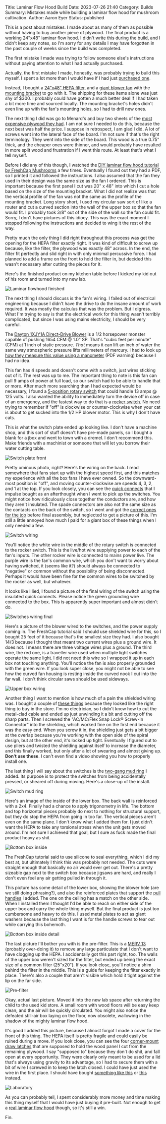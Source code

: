 Title: Laminar Flow Hood Build
Date: 2023-07-26 21:40
Category: Builds
Summary: Mistakes made while building a laminar flow hood for mushroom cultivation.
Author: Aaron Eyer
Status: published

This is a post about mistakes. I made about as many of them as possible without having to buy another piece of plywood. The final product is a working 24"x48" laminar flow hood. I didn't write this during the build, and I didn't keep any notes, so I'm sorry for any details I may have forgotten in the past couple of weeks since the build was completed.

The first mistake I made was trying to follow someone else's instructions without paying attention to what I had actually purchased.

Actually, the first mistake I made, honestly, was probably trying to build this myself. I spent a lot more than I would have if I had just [purchased one](https://fungi.com/products/the-series-iv-laminar-flow-hood).

Instead, I bought a [24"x48" HEPA filter](https://fungi.com/products/48-x-24-x-5-8-micron-filter), and a [giant blower fan](https://fungi.com/products/half-horsepower-blower-1654-cfm-1-sp) with the [mounting bracket](https://fungi.com/products/mounting-bracket-for-eafb4-blower) to go with it. The shipping for these items alone was just shy of $300. I probably could have gotten a much better deal if I had taken a bit more time and sourced locally. The mounting bracket's holes didn't even line up with the fan's mounting holes, so I had to drill new ones.

The next thing I did was go to Menard's and buy two sheets of the [most expensive plywood they had](https://www.menards.com/main/building-materials/panel-products/sanded-plywood/roseburg-ab-sanded-marine-grade-plywood/1251600/p-1444452503795-c-13336.htm). I am not sure I needed to do this, because the next best was half the price. I suppose in retrospect, I am glad I did. A lot of screws went into the lateral face of the board. I'm not sure if that's the right terminology. They went into the side of the board. This wood is a true 0.75" thick, and the cheaper ones were thinner, and would probably have resulted in more split wood and frustration if I went this route. At least that's what I tell myself.

Before I did any of this though, I watched the [DIY laminar flow hood tutorial by FreshCap Mushrooms](https://learn.freshcap.com/growing/keeping-it-clean-how-to-design-and-build-a-laminar-flow-hood/) a few times. Eventually I found out they had a PDF, so I printed it and followed the instructions. I also assumed that the fan they used in their design was the same size as the fan I ordered. This is important because the first panel I cut was 20" x 48" into which I cut a hole based on the size of the mounting bracket. What I did not realize was that the vertical profile of the fan was not the same as the profile of the mounting bracket. Long story short, I used my circular saw sort of like a router and cut a curved section into the wall of the upper box so that the fan would fit. I probably took 3/8" out of the side of the wall so the fan could fit. Sorry, I don't have pictures of this idiocy. This was the exact moment I stopped following the instructions and decided to wing it the rest of the way.

Pretty much the only thing I did right throughout this process was get the opening for the HEPA filter exactly right. It was kind of difficult to screw up because, like the filter, the plywood was exactly 48" across. In the end, the filter fit perfectly and slid right in with only minimal percussive force. I had planned to add a frame on the front to hold the filter in, but decided this wasn't necessary after cutting the pieces for it.

Here's the finished product on my kitchen table before I kicked my kid out of his room and turned into my new lab.

![Laminar flowhood finished]({attach}images/flow_hood_complete.jpg)

The next thing I should discuss is the fan's wiring. I failed out of electrical engineering because I didn't have the drive to do the insane amount of work required. It was mostly the calculus that was the problem. But I digress. What I'm trying to say is that the electrical work for this thing wasn't terribly complicated, but since I was using mains electricity, I should be very careful.

The [Dayton 1XJY1A Direct-Drive Blower](https://www.grainger.com/product/DAYTON-Blower-with-Motor-11-in-Wheel-1XJY1) is a 1/2 horsepower monster capable of pushing 1654 CFM @ 1.0" SP. That's "cubic feet per minute" (CFM) at 1 inch of static pressure. *That* means it can lift an inch of water the same way atmospheric pressure lifts millimeters of mercury. I had to look up [how they measure this value using a manometer](https://www.energystar.gov/sites/default/files/specs/National%20Comfort%20Institute%20-%20Measure%20and%20Interpret%20Static%20Pressures.pdf) (PDF warning) because I had no idea.

This fan has 4 speeds and doesn't come with a switch, just wires sticking out of it. The rest was up to me. The important thing to note is this fan can pull 9 amps of power at full load, so our switch had to be able to handle that or more. After much more searching than I had expected would be necessary, I found a [5-position rotary switch](https://www.grainger.com/product/2VLT6) that could handle 13 amps @ 125 volts. I also wanted the ability to immediately turn the device off in case of an emergency, and the fastest way to do that is a [rocker switch](https://www.grainger.com/product/29FG26). No need trying to remember if "off" is clockwise or counter-clockwise when your cat is about to get sucked into the 1/2 HP blower motor. This is why I don't have cats.

This is what the switch plate ended up looking like. I don't have a machine shop, and this sort of stuff doesn't have pre-made panels, so I bought a blank for a jbox and went to town with a dremel. I don't recommend this. Make friends with a machinist or someone that will let you borrow their water cutting table.

![Switch plate front]({attach}images/switch_plate.jpg)

Pretty ominous photo, right? Here's the wiring on the back. I read somewhere that fans start up with the highest speed first, and this matches my experience with all the box fans I have ever owned. So the downward-most position is "off", and moving counter-clockwise are speeds 4, 3, 2, and 1 at the top. If you look closely, you can see the [quick connects](https://www.grainger.com/product/4FRJ2) that I impulse bought as an afterthought when I went to pick up the switches. You might notice how ridiculously close together the conductors are, and how they aren't insulated. The spade connectors are also not the same size as the contacts on the back of the switch, so I went and got the [correct ones for the job](https://www.grainger.com/product/24C885) before final assembly, but neglected to get a picture of this. I'm still a little annoyed how much I paid for a giant box of these things when I only needed a few.

![Switch wiring]({attach}images/switch_wiring.jpg)

You'll notice the white wire in the middle of the rotary switch is connected to the rocker switch. This is the live/hot wire supplying power to each of the fan's inputs. The other rocker wire is connected to mains power live. The purple wire is the fan's common wire, which you don't want to worry about having switched, it (seems like it?) should always be connected to "negative" or common without the possibility of being disconnected. Perhaps it would have been fine for the common wires to be
switched by the rocker as well, but whatever.

It looks like I lied, I found a picture of the final wiring of the switch using the insulated quick connects. Please notice the green grounding wire connected to the box. This is apparently super important and almost didn't do.

![Switches wiring final]({attach}images/switches_wiring_final.jpg)

Here's a picture of the blower wired to the switches, and the power supply coming in. The FreshCap tutorial said I should use shielded wire for this, so I bought 25 feet of it because that's the smallest size they had. I also bought 14/3 because I thought that meant two current wires plus a ground wire. It does not. I means there are three voltage wires plus a ground. The third wire, the red one, is a traveller wire used when multiple light switches operate the same light. I did not need this wire so I wrapped it up in each box not touching anything. You'll notice the fan is also properly grounded with the green wire. If you look super close, you might not be able to see how the curved fan housing is resting inside the curved nook I cut into the far wall. I don't think circular saws should be used sideways.

![Upper box wiring]({attach}images/upper_box_wiring.jpg)

Another thing I want to mention is how much of a pain the shielded wiring was. I bought a couple of [these things](https://www.menards.com/main/electrical/conduit-conduit-fittings-raceways/conduit-fittings-supports/sigma-proconnex-trade-3-8-ac-mc-flex-snap-lock-reg-screw-in-connector/49170/p-1444430916896-c-9538.htm) because they looked like the right thing to buy in the store. I'm no electrician, so I didn't know how to cut the metal-clad cable and ended up just unwinding it a bit and cutting off the sharp parts. Then I screwed the "AC/MC/Flex Snap Lock® Screw-In Connector" into the shielding, which worked fine on the first end because it was the easy end. When you screw it in, the shielding just gets a bit bigger at the overlap because you're working with the open side of the spiral design, but at the other end, it's locked up tight. Eventually I figured out to use pliers and twisted the shielding against itself to increase the diameter, and this finally worked, but only after a lot of swearing and almost giving up. **Don't use these**. I can't even find a video showing you how to properly install one.

The last thing I will say about the switches is the [two-gang mud ring](https://www.menards.com/main/electrical/electrical-boxes-covers/extenders-covers-mud-rings/raco-2-gang-galvanized-steel-1-2-raised-4-square-electrical-box-mud-ring/8778/p-1444451766976-c-6427.htm) I added. Its purpose is to protect the switches from being accidentally pressed, or sheared off during moving. Here's a close-up of the install.

![Switch mud ring]({attach}images/switch_mud_ring.jpg)

Here's an image of the inside of the lower box. The back wall is reinforced with a 2x4. Finally had a chance to apply trigonometry in life. The bottom and top horizontal pieces probably do next to nothing for structural support, but they do stop the HEPA from going in too far. The vertical pieces aren't even on the same plane. I don't know what I added them for. I just didn't want the HEPA to take any torsional stress when the unit gets moved around. I'm not sure I achieved that goal, but I sure as fuck made the final product heavy as shit.

![Bottom box inside]({attach}images/bottom_box_inside.jpg)

The FreshCap tutorial said to use silicone to seal everything, which I did my best at, but ultimately I think this was probably not needed. The cuts were straight enough that basically no air would ever get out. There's a pretty sizeable gap next to the switch box because jigsaws are hard, and really I don't even feel any air getting pulled in through it.

This picture has some detail of the lower box, showing the blower hole (are we still doing phrasing?), and also the reinforced plates that support the [pull handles](https://www.mcmaster.com/1647A34/) I added. The one on the ceiling has a match on the other side. When I installed them I thought I'd be able to reach on either side of the upper box and carry the whole thing myself. But the final product is just too cumbersome and heavy to do this. I used metal plates to act as giant washers because the last thing I want is for the handle screws to tear out while carrying this bohemoth.

![Bottom box inside detail]({attach}images/bottom_box_inside_detail.jpg)

The last picture I'll bother you with is the pre-filter. This is a [MERV 13](https://www.grainger.com/know-how/equipment-information/kh-what-is-merv-rating-air-filter-rating-chart) (probably over-doing it) to remove any large particulate that I don't want to have clogging up the HEPA. I accidentally got this part right, too. The walls of the upper box weren't sized for the filter, but ended up being the exact size of a common filter (25"x20"). If you look close, you'll notice a shim behind the filter in the middle. This is a guide for keeping the filter exactly in place. There's also a couple that aren't visible which hold it tight against the lip on the far side.

![Pre-filter]({attach}images/prefilter.jpg)

Okay, actual last picture. Moved it into the new lab space after returning the child to the used kid store. A small room with wood floors will be easy keep clean, and the air will be quickly circulated. You might also notice the defeated still-air box laying on the floor, now obsolete, wallowing in the shadow of the mighty laminar flow hood.

It's good I added this picture, because I almost forgot I made a cover for the front of this thing. The HEPA itself is pretty fragile and could easily be ruined during a move. If you look close, you can see the four [corner-mount draw latches](https://www.mcmaster.com/4432N118/) that are supposed to hold the wood panel I cut from the remaining plywood. I say "supposed to" because they don't do shit, and fall open at every opportunity. They were clearly only meant to be used for a lid that's always using gravity to its advantage, so I had to secure them with a bit of wire I screwed in to keep the latch closed. I could have just used the wire in the first place. I should have bought [something like this](https://www.mcmaster.com/5135A41/) or [this](https://www.mcmaster.com/6148A25/) instead.

![Laboratory]({attach}images/flow_hood_lab.jpg)

As you can probably tell, I spent considerably more money and time making this thing myself that I would have just buying it pre-built. Not enough to get a [real laminar flow hood](https://www.fishersci.com/shop/products/rxpert-double-filtered-balance-systems/p-6751000) though, so it's still a win.

Fin.
